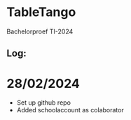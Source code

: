 # TableTango
Bachelorproef TI-2024

## Log:
# 28/02/2024
- Set up github repo
- Added schoolaccount as colaborator
